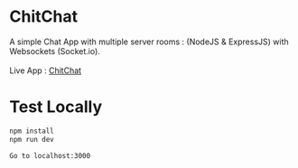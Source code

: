 # ChitChat
A simple Chat App with multiple server rooms : (NodeJS &amp; ExpressJS) with Websockets (Socket.io).
<br><br>
Live App : [ChitChat](https://chitchat-node.herokuapp.com/)

# Test Locally
```sh
npm install
npm run dev

Go to localhost:3000
```




